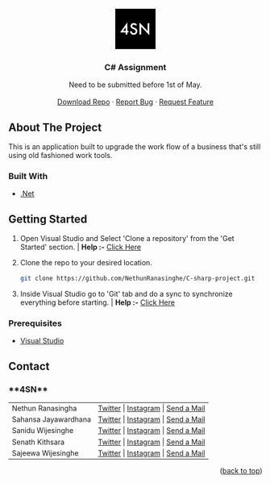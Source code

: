 <div id="top"></div>

<!-- PROJECT LOGO -->
<br />
<div align="center">
  <a href="https://github.com/NethunRanasinghe/C-sharp-project">
    <img src="logo.jpg" alt="Logo" width="80" height="80">
  </a>

<h3 align="center">C# Assignment</h3>

  <p align="center">
    Need to be submitted before 1st of May.
    <br />
    <br />
    <a href="https://github.com/NethunRanasinghe/C-sharp-project/archive/refs/heads/master.zip">Download Repo</a>
    ·
    <a href="https://github.com/NethunRanasinghe/C-sharp-project/issues">Report Bug</a>
    ·
    <a href="https://github.com/NethunRanasinghe/C-sharp-project/issues">Request Feature</a>
  </p>
</div>

<!-- ABOUT THE PROJECT -->

## About The Project

This is an application built to upgrade the work flow of a business that's still using old fashioned work tools.

### Built With

- [.Net](https://dotnet.microsoft.com/en-us/)

<!-- GETTING STARTED -->

## Getting Started

1. Open Visual Studio and Select 'Clone a repository' from the 'Get Started' section. | <b>Help :-</b> <a href="https://nsbm365-my.sharepoint.com/:i:/g/personal/rantranasingha_students_nsbm_ac_lk/EaLvp7a3K8hGoahubJrOJ9MB0QjlASKzGPVsclDD8Lxm4A?e=yYg8DW">Click Here</a>

2. Clone the repo to your desired location.

   ```sh
   git clone https://github.com/NethunRanasinghe/C-sharp-project.git

   ```

3. Inside Visual Studio go to 'Git' tab and do a sync to synchronize everything before starting. | <b>Help :-</b> <a href="https://nsbm365-my.sharepoint.com/:i:/g/personal/rantranasingha_students_nsbm_ac_lk/EUVes74EzrJKoo3us0lStHYBqyAFoDMfHCOW-6fqzZ50Vw?e=4dtxfJ">Click Here</a>

### Prerequisites

- <a href="https://visualstudio.microsoft.com">Visual Studio</a>

<!-- CONTACT -->

## Contact

<h3><b>**4SN**</b></h3>

<table>
  <tr>
    <td>Nethun Ranasingha</td>
    <td><a href="https://twitter.com/@Black_Demon223">Twitter</a> | <a href="https://www.instagram.com/nethun._.ranasinghe/">Instagram</a> | <a href="mailto:nethun223@gmail.com">Send a Mail</a></td>
  </tr>
  
  <tr>
    <td>Sahansa Jayawardhana</td>
    <td><a href="">Twitter</a> | <a href="https://www.instagram.com/meth.hhhh/">Instagram</a> | <a href="mailto:methjaya252@gmail.com">Send a Mail</a></td>
  </tr>
  
  <tr>
    <td>Sanidu Wijesinghe</td>
    <td><a href="">Twitter</a> | <a href="https://www.instagram.com/saniduanupama/">Instagram</a> | <a href="mailto:dlsanupama@students.nsbm.ac.lk">Send a Mail</a></td>
  </tr>
  
  <tr>
    <td>Senath Kithsara</td>
    <td><a href="">Twitter</a> | <a href="https://www.instagram.com/tiny_hunter.sk_/">Instagram</a> | <a href="mailto:sksenathkithsara@gmail.com">Send a Mail</a></td>
  </tr>
  
  <tr>
    <td>Sajeewa Wijesinghe</td>
    <td><a href="">Twitter</a> | <a href="https://www.instagram.com/lsandmanl24/">Instagram</a> | <a href="mailto:Sajeewadw@gmail.com">Send a Mail</a></td>
  </tr>
  
</table>

<!-- 1. Nethun Ranasingha  - || [Twitter](https://twitter.com/@Black_Demon223) | [Send a Mail](mailto:nethun223@gmail.com) ||
2. Sahansa            - || [Instagram](https://www.instagram.com/meth.hhhh/) | [Send a Mail](mailto:methjaya252@gmail.com) ||
3. Sanidu             - || [Instagram](https://www.instagram.com/saniduanupama/) | [Send a Mail](mailto:dlsanupama@students.nsbm.ac.lk) ||
4. Kithsara           - || [Instagram](https://www.instagram.com/tiny_hunter.sk_/) | [Send a Mail](mailto:sksenathkithsara@gmail.com) |
5. Sajeewa            - || [Instagram](https://www.instagram.com/lsandmanl24/) | [Send a Mail](mailto:Sajeewadw@gmail.com) || -->

<!-- Project Link: [https://github.com/NethunRanasinghe/C-sharp-project](https://github.com/NethunRanasinghe/C-sharp-project) -->

<p align="right">(<a href="#top">back to top</a>)</p>
